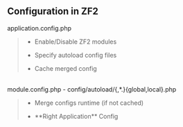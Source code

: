 ## Configuration in ZF2

application.config.php <!-- .element class="left fragment" data-fragment-index="1" -->

<blockquote class="fragment" data-fragment-index="2">
    <ul>
        <li class="fragment roll-in" data-fragment-index="3">
            <p>Enable/Disable ZF2 modules </p>
        </li>
        <li class="fragment roll-in" data-fragment-index="4">
            <p>Specify autoload config files</p>
        </li>
        <li class="fragment roll-in" data-fragment-index="5">
            <p>Cache merged config</p>
        </li>
    </ul>
</blockquote>

<br />
module.config.php - config/autoload/{,*.}{global,local}.php <!-- .element class="left fragment" data-fragment-index="6" -->

<blockquote class="fragment" data-fragment-index="7">
    <ul>
        <li class="fragment roll-in" data-fragment-index="8">
            <p>Merge configs runtime (if not cached) </p>
        </li>
        <li class="fragment roll-in" data-fragment-index="9">
            <p>**Right Application** Config</p>
        </li>
    </ul>
</blockquote>
